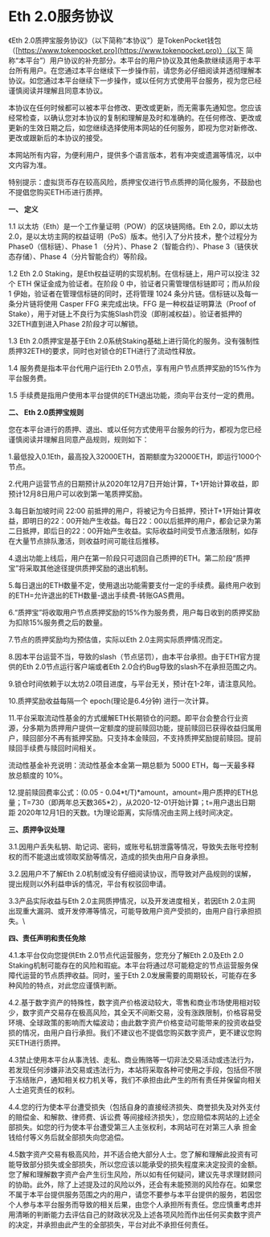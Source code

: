# Eth 2.0服务协议

《Eth 2.0质押宝服务协议》（以下简称“本协议”）是TokenPocket钱包（[https://www.tokenpocket.pro](https://www.tokenpocket.pro)）（以下 简称“本平台”）用户协议的补充部分。本平台的用户协议及其他条款继续适用于本平台所有用户。在您通过本平台继续下一步操作前，请您务必仔细阅读并透彻理解本协议。如您通过本平台继续下一步操作，或以任何方式使用平台服务，视为您已经谨慎阅读并理解且同意本协议。

本协议在任何时候都可以被本平台修改、更改或更新，而无需事先通知您。您应该经常检查，以确认您对本协议的复制和理解是及时和准确的。在任何修改、更改或更新的生效日期之后，如您继续选择使用本网站的任何服务，即视为您对新修改、更改或跟新后的本协议的接受。

本网站所有内容，为便利用户，提供多个语言版本，若有冲突或遗漏等情况，以中文内容为准。



特别提示：虚拟货币存在较高风险，质押宝仅进行节点质押的简化服务，不鼓励也不提倡您购买ETH币进行质押。



**一、 定义**

1.1 以太坊（Eth）是一个工作量证明（POW）的区块链网络。Eth 2.0，即以太坊2.0，是以太坊主网的权益证明（PoS）版本。他引入了分片技术，整个过程分为 Phase0（信标链）、Phase 1 （分片）、Phase 2（智能合约）、Phase 3（链侠状态存储）、Phase 4（分片智能合约）等阶段。

1.2 Eth 2.0 Staking，是Eth权益证明的实现机制。在信标链上，用户可以投注 32 个 ETH 保证金成为验证者。在阶段 0 中，验证者只需管理信标链即可；而从阶段 1 伊始，验证者在管理信标链的同时，还将管理 1024 条分片链。信标链以及每一条分片链将使用 Casper FFG 来完成出块。FFG 是一种权益证明算法（Proof of Stake），用于对链上不良行为实施Slash罚没（即削减权益）。验证者抵押的32ETH直到进入Phase 2阶段才可以解锁。

1.3 Eth 2.0质押宝是基于Eth 2.0系统Staking基础上进行简化的服务。没有强制性质押32ETH的要求，同时也对锁仓的ETH进行了流动性释放。

1.4 服务费是指本平台代用户运行Eth 2.0节点，享有用户节点质押奖励的15%作为平台服务费。

1.5 手续费是指用户使用本平台提供的ETH退出功能，须向平台支付一定的费用。



**二、 Eth 2.0质押宝规则**

您在本平台进行的质押、退出、或以任何方式使用平台服务的行为，都视为您已经谨慎阅读并理解且同意产品规则，规则如下：

1.最低投入0.1Eth，最高投入32000ETH，首期额度为32000ETH，即运行1000个节点。

2.代用户运营节点的日期预计从2020年12月7日开始计算，T+1开始计算收益，即预计12月8日用户可以收到第一笔质押奖励。

3.每日新加坡时间 22:00 前抵押的用户，将被记为今日抵押，预计T+1开始计算收益，即明日的22：00开始产生收益。每日22：00以后抵押的用户，都会记录为第二日抵押，即后日的22：00开始产生收益。实际收益时间受节点激活限制，如存在大量节点排队激活，则收益时间可能往后推移。

4.退出功能上线后，用户在第一阶段只可退回自己质押的ETH。第二阶段“质押宝”将采取其他途径提供质押奖励的退出机制。

5.每日退出的ETH数量不定，使用退出功能需要支付一定的手续费。最终用户收到的ETH=允许退出的ETH数量-退出手续费-转账GAS费用。

6.“质押宝”将收取用户节点质押奖励的15%作为服务费，用户每日收到的质押奖励为扣除15%服务费之后的数量。

7.节点的质押奖励均为预估值，实际以Eth 2.0主网实际质押情况而定。

8.因本平台运营不当，导致的slash（节点惩罚），由本平台承担。由于ETH官方提供的Eth 2.0节点运行客户端或者Eth 2.0合约Bug导致的slash不在承担范围之内。

9.锁仓时间依赖于以太坊2.0项目进度，与平台无关，预计在1-2年，请注意风险。

10.质押奖励收益每隔一个 epoch(理论是6.4分钟) 进行一次计算。

11.平台采取流动性基金的方式缓解ETH长期锁仓的问题。即平台会整合行业资源，分多期为质押用户提供一定额度的提前赎回功能，提前赎回已获得收益归属用户，赎回部分不再有抵押奖励。只支持本金赎回，不支持质押奖励提前赎回。提前赎回手续费与赎回时间相关。

流动性基金补充说明：流动性基金本金第一期总额为 5000 ETH，每一天最多释放总额度的 10%。

12.提前赎回费率公式：(0.05 - 0.04\*t/T)\*amount，amount=用户质押的ETH总量；T=730（即两年总天数365\*2），从2020-12-01开始计算；t=用户退出日期距 2020年12月1日的天数。t为理论距离，实际情况由主网上线时间决定。



**三、质押争议处理**

3.1.因用户丢失私钥、助记词、密码，或账号私钥泄露等情况，导致失去账号控制权的而不能退出或领取奖励等情况，造成的损失由用户自身承担。

3.2.因用户不了解Eth 2.0机制或没有仔细阅读协议，而导致对产品规则的误解，提出规则以外利益申诉的情况，平台有权驳回申请。

3.3产品实际收益与Eth 2.0主网质押情况，以及开发进度相关，若因Eth 2.0主网出现重大漏洞、或开发停滞等情况，可能导致用户资产受损的，由用户自行承担损失。\


**四、责任声明和责任免除**

4.1.本平台仅向您提供Eth 2.0节点代运营服务，您充分了解Eth 2.0及Eth 2.0 Staking机制可能存在的风险和瑕疵。本平台将通过尽可能稳定的节点运营服务保障代运营的节点质押收益。同时，鉴于Eth 2.0发展需要的周期较长，可能存在多种风险的特点，对此您应谨慎判断。

4.2.基于数字资产的特殊性，数字资产价格波动较大，零售和商业市场使用相对较少，数字资产交易存在极高风险，其全天不间断交易，没有涨跌限制，价格容易受环境、全球政策的影响而大幅波动；由此数字资产价格变动可能带来的投资收益受损的情况，由用户自行承担。我们不建议也不提倡您购买数字资产，更不建议您购买ETH进行质押。

4.3禁止使用本平台从事洗钱、走私、商业贿赂等一切非法交易活动或违法行为，若发现任何涉嫌非法交易或违法行为，本站将采取各种可使用之手段，包括但不限于冻结账户，通知相关权力机关等，我们不承担由此产生的所有责任并保留向相关人士追究责任的权利。

4.4.您的行为使本平台遭受损失（包括自身的直接经济损失、商誉损失及对外支付的赔偿金、和解款、律师费、诉讼费 等间接经济损失），您应赔偿本网站的上述全部损失。如您的行为使本平台遭受第三人主张权利，本网站可在对第三人承 担金钱给付等义务后就全部损失向您追偿。

4.5数字资产交易有极高风险，并不适合绝大部分人士。您了解和理解此投资有可能导致部分损失或全部损失，所以您应该以能承受的损失程度来决定投资的金额。您了解和理解数字资产会产生衍生风险，所以如有任何疑问，建议先寻求理财顾问的协助。此外，除了上述提及过的风险以外，还会有未能预测的风险存在。如果您不属于本平台提供服务范围之内的用户，请您不要参与本平台提供的服务，若因您个人参与本平台服务而导致的相关后果，由您个人承担所有责任。您应慎重考虑并用清晰的判断能力去评估自己的财政状况及上述各项风险而作出任何买卖数字资产的决定，并承担由此产生的全部损失，平台对此不承担任何责任。
